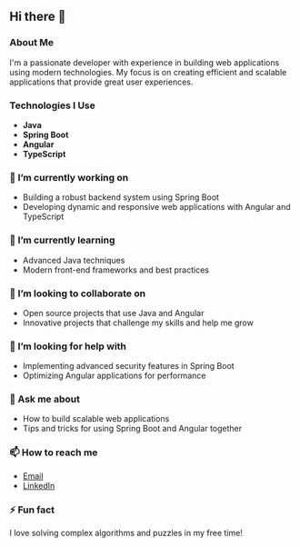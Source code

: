 ## Hi there 👋

<!--
**DaThuTapCode/DaThuTapCode** is a ✨ _special_ ✨ repository because its `README.md` (this file) appears on your GitHub profile.

Here are some ideas to get you started:

- 🔭 I’m currently working on ...
- 🌱 I’m currently learning ...
- 👯 I’m looking to collaborate on ...
- 🤔 I’m looking for help with ...
- 💬 Ask me about ...
- 📫 How to reach me: ...
- 😄 Pronouns: ...
- ⚡ Fun fact: ...
-->

### About Me

I'm a passionate developer with experience in building web applications using modern technologies. My focus is on creating efficient and scalable applications that provide great user experiences.

### Technologies I Use

- **Java**
- **Spring Boot**
- **Angular**
- **TypeScript**

### 🔭 I’m currently working on
- Building a robust backend system using Spring Boot
- Developing dynamic and responsive web applications with Angular and TypeScript

### 🌱 I’m currently learning
- Advanced Java techniques
- Modern front-end frameworks and best practices

### 👯 I’m looking to collaborate on
- Open source projects that use Java and Angular
- Innovative projects that challenge my skills and help me grow

### 🤔 I’m looking for help with
- Implementing advanced security features in Spring Boot
- Optimizing Angular applications for performance

### 💬 Ask me about
- How to build scalable web applications
- Tips and tricks for using Spring Boot and Angular together

### 📫 How to reach me
- [Email](mailto:your-email@example.com)
- [LinkedIn](https://www.linkedin.com/in/your-profile)

### ⚡ Fun fact
I love solving complex algorithms and puzzles in my free time!

